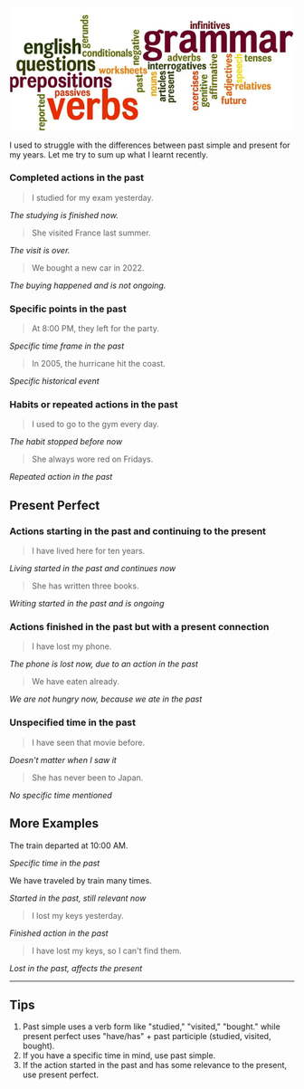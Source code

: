![image](./img/banners/EnglishGrammar.png)

I used to struggle with the differences between past simple and present for my years. Let me try to sum up what I learnt recently.

### Completed actions in the past

> I studied for my exam yesterday.

_The studying is finished now._

> She visited France last summer.

_The visit is over._

> We bought a new car in 2022.

_The buying happened and is not ongoing._

### Specific points in the past

> At 8:00 PM, they left for the party.

_Specific time frame in the past_

> In 2005, the hurricane hit the coast.

_Specific historical event_

### Habits or repeated actions in the past

> I used to go to the gym every day.

_The habit stopped before now_

> She always wore red on Fridays.

_Repeated action in the past_

## Present Perfect

### Actions starting in the past and continuing to the present

> I have lived here for ten years.

_Living started in the past and continues now_

> She has written three books.

_Writing started in the past and is ongoing_

### Actions finished in the past but with a present connection

> I have lost my phone.

_The phone is lost now, due to an action in the past_

> We have eaten already.

_We are not hungry now, because we ate in the past_

### Unspecified time in the past

> I have seen that movie before.

_Doesn't matter when I saw it_

> She has never been to Japan.

_No specific time mentioned_

## More Examples

The train departed at 10:00 AM.

_Specific time in the past_

We have traveled by train many times.

_Started in the past, still relevant now_

> I lost my keys yesterday.

_Finished action in the past_

> I have lost my keys, so I can't find them.

_Lost in the past, affects the present_

___

## Tips

1.  Past simple uses a verb form like "studied," "visited," "bought." while present perfect uses "have/has" + past participle (studied, visited, bought).
2.  If you have a specific time in mind, use past simple.
3.  If the action started in the past and has some relevance to the present, use present perfect.
